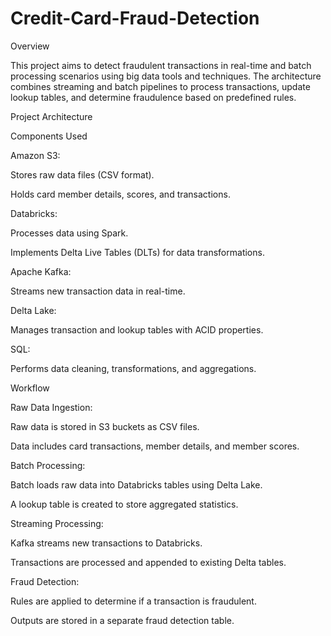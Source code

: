 # Credit-Card-Fraud-Detection

Overview

This project aims to detect fraudulent transactions in real-time and batch processing scenarios using big data tools and techniques. The architecture combines streaming and batch pipelines to process transactions, update lookup tables, and determine fraudulence based on predefined rules.

Project Architecture

Components Used

Amazon S3:

Stores raw data files (CSV format).

Holds card member details, scores, and transactions.

Databricks:

Processes data using Spark.

Implements Delta Live Tables (DLTs) for data transformations.

Apache Kafka:

Streams new transaction data in real-time.

Delta Lake:

Manages transaction and lookup tables with ACID properties.

SQL:

Performs data cleaning, transformations, and aggregations.

Workflow

Raw Data Ingestion:

Raw data is stored in S3 buckets as CSV files.

Data includes card transactions, member details, and member scores.

Batch Processing:

Batch loads raw data into Databricks tables using Delta Lake.

A lookup table is created to store aggregated statistics.

Streaming Processing:

Kafka streams new transactions to Databricks.

Transactions are processed and appended to existing Delta tables.

Fraud Detection:

Rules are applied to determine if a transaction is fraudulent.

Outputs are stored in a separate fraud detection table.
